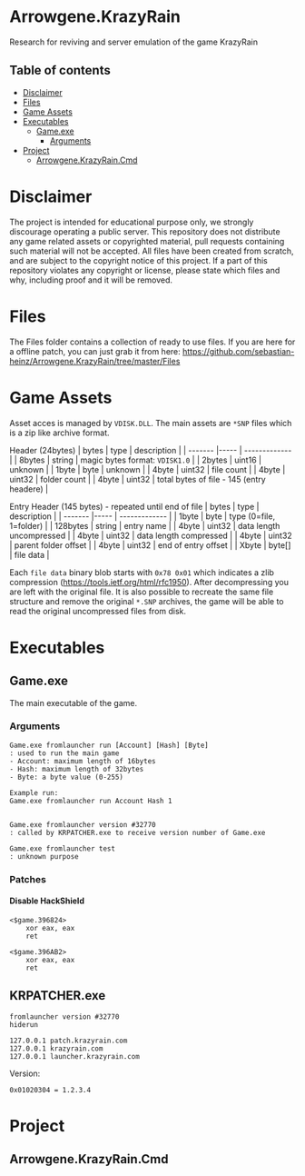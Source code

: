 Arrowgene.KrazyRain
===
Research for reviving and server emulation of the game KrazyRain

## Table of contents
- [Disclaimer](#disclaimer)
- [Files](#files)
- [Game Assets](#game-assets)
- [Executables](#executables)
  - [Game.exe](#gameexe)
    - [Arguments](#arguments)
- [Project](#project)
  - [Arrowgene.KrazyRain.Cmd](#arrowgenekrazyraincmd)
  
Disclaimer
===
The project is intended for educational purpose only, we strongly discourage operating a public server.
This repository does not distribute any game related assets or copyrighted material, 
pull requests containing such material will not be accepted.
All files have been created from scratch, and are subject to the copyright notice of this project.
If a part of this repository violates any copyright or license, please state which files and why,
including proof and it will be removed.


# Files
The Files folder contains a collection of ready to use files.
If you are here for a offline patch, you can just grab it from here:
https://github.com/sebastian-heinz/Arrowgene.KrazyRain/tree/master/Files


# Game Assets
Asset acces is managed by `VDISK.DLL`.
The main assets are `*SNP` files which is a zip like archive format.

Header (24bytes)
| bytes  | type   | description |
| ------- |----- | ------------- |
| 8bytes | string | magic bytes format: `VDISK1.0` |
| 2bytes | uint16 | unknown |
| 1byte  | byte   | unknown |
| 4byte  | uint32 | file count |
| 4byte  | uint32 | folder count |
| 4byte  | uint32 | total bytes of file - 145 (entry headere) |

Entry Header (145 bytes) - repeated until end of file
| bytes  | type   | description |
| ------- |----- | ------------- |
| 1byte  | byte   | type (0=file, 1=folder) |
| 128bytes | string | entry name |
| 4byte  | uint32 | data length uncompressed |
| 4byte  | uint32 | data length compressed |
| 4byte  | uint32 | parent folder offset |
| 4byte  | uint32 | end of entry offset |
| Xbyte  | byte[] | file data |

Each `file data` binary blob starts with `0x78 0x01` which indicates a zlib compression (https://tools.ietf.org/html/rfc1950).
After decompressing you are left with the original file.
It is also possible to recreate the same file structure and remove the original `*.SNP` archives, the game will be able to read the original uncompressed files from disk.


# Executables

## Game.exe
The main executable of the game.

### Arguments
```
Game.exe fromlauncher run [Account] [Hash] [Byte]
: used to run the main game
- Account: maximum length of 16bytes
- Hash: maximum length of 32bytes
- Byte: a byte value (0-255)

Example run: 
Game.exe fromlauncher run Account Hash 1


Game.exe fromlauncher version #32770
: called by KRPATCHER.exe to receive version number of Game.exe

Game.exe fromlauncher test
: unknown purpose
```
### Patches
#### Disable HackShield
```
<$game.396824>
	xor eax, eax
	ret

<$game.396AB2>
	xor eax, eax
	ret
```
## KRPATCHER.exe
```
fromlauncher version #32770
hiderun
```
```
127.0.0.1 patch.krazyrain.com
127.0.0.1 krazyrain.com
127.0.0.1 launcher.krazyrain.com
```


Version:
```
0x01020304 = 1.2.3.4
```

# Project
## Arrowgene.KrazyRain.Cmd
